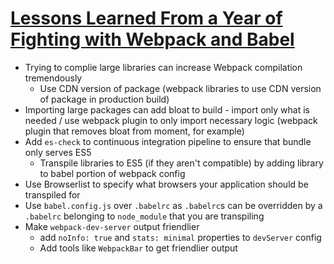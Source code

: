# [Lessons Learned From a Year of Fighting with Webpack and Babel](https://levelup.gitconnected.com/lessons-learned-from-a-year-of-fighting-with-webpack-and-babel-ce3b4b634c46)

* Trying to complie large libraries can increase Webpack compilation tremendously
  * Use CDN version of package (webpack libraries to use CDN version of package in production build)
* Importing large packages can add bloat to build - import only what is needed / use webpack plugin to only import necessary logic (webpack plugin that removes bloat from moment, for example)
* Add `es-check` to continuous integration pipeline to ensure that bundle only serves ES5
  * Transpile libraries to ES5 (if they aren't compatible) by adding library to babel portion of webpack config
* Use Browserlist to specify what browsers your application should be transpiled for
* Use `babel.config.js` over `.babelrc` as `.babelrc`s can be overridden by a `.babelrc` belonging to `node_module` that you are transpiling
* Make `webpack-dev-server` output friendlier
  * add `noInfo: true` and `stats: minimal` properties to `devServer` config
  * Add tools like `WebpackBar` to get friendlier output
